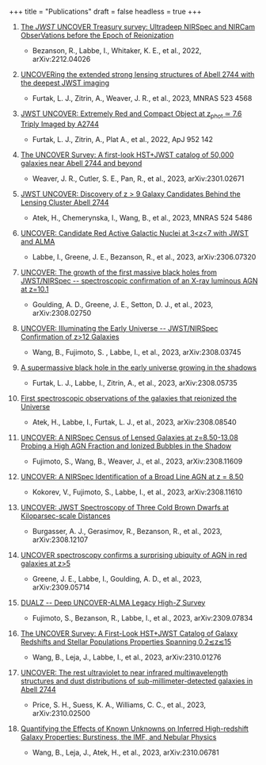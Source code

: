 +++
title = "Publications"
draft = false
headless = true
+++

1. [The *JWST* UNCOVER Treasury survey: Ultradeep NIRSpec and NIRCam ObserVations before the Epoch of Reionization](https://ui.adsabs.harvard.edu/abs/2022arXiv221204026B/abstract)
    - Bezanson, R., Labbe, I., Whitaker, K. E., et al.,
        2022, arXiv:2212.04026

1. [UNCOVERing the extended strong lensing structures of Abell 2744 with the deepest JWST imaging](http://ui.adsabs.harvard.edu/abs/2023MNRAS.523.4568F)
    - Furtak, L. J., Zitrin, A., Weaver, J. R., et al.,
        2023, MNRAS 523 4568
        
1. [JWST UNCOVER: Extremely Red and Compact Object at z<sub>phot</sub> ≃ 7.6 Triply Imaged by A2744](https://ui.adsabs.harvard.edu/abs/2023ApJ...952..142F/abstract)
    - Furtak, L. J., Zitrin, A., Plat A., et al., 
        2022, ApJ 952 142

1. [The UNCOVER Survey: A first-look HST+JWST catalog of 50,000 galaxies near Abell 2744 and beyond](https://ui.adsabs.harvard.edu/abs/2023arXiv230102671W/abstract)
    - Weaver, J. R., Cutler, S. E., Pan, R., et al.,
        2023, arXiv:2301.02671

1. [JWST UNCOVER: Discovery of z > 9 Galaxy Candidates Behind the Lensing Cluster Abell 2744](https://ui.adsabs.harvard.edu/abs/2023MNRAS.524.5486A/abstract)
    - Atek, H., Chemerynska, I., Wang, B., et al.,
        2023, MNRAS 524 5486

1. [UNCOVER: Candidate Red Active Galactic Nuclei at 3<z<7 with JWST and ALMA](https://ui.adsabs.harvard.edu/abs/2023arXiv230607320L/abstract)
    - Labbe, I., Greene, J. E., Bezanson, R., et al., 
        2023, arXiv:2306.07320

1. [UNCOVER: The growth of the first massive black holes from JWST/NIRSpec -- spectroscopic confirmation of an X-ray luminous AGN at z=10.1](https://ui.adsabs.harvard.edu/abs/2023arXiv230802750G/abstract)
    -  Goulding, A. D., Greene, J. E., Setton, D. J., et al., 
        2023, arXiv:2308.02750

1. [UNCOVER: Illuminating the Early Universe -- JWST/NIRSpec Confirmation of z>12 Galaxies](https://ui.adsabs.harvard.edu/abs/2023arXiv230803745W/abstract)
    -  Wang, B., Fujimoto, S. , Labbe, I., et al., 
        2023, arXiv:2308.03745


1. [A supermassive black hole in the early universe growing in the shadows](https://ui.adsabs.harvard.edu/abs/2023arXiv230805735F/abstract)
    -  Furtak, L. J., Labbe, I., Zitrin, A., et al., 
        2023, arXiv:2308.05735


1. [First spectroscopic observations of the galaxies that reionized the Universe](https://ui.adsabs.harvard.edu/abs/2023arXiv230808540A/abstract)
    -  Atek, H., Labbe, I., Furtak, L. J., et al., 
        2023, arXiv:2308.08540


1. [UNCOVER: A NIRSpec Census of Lensed Galaxies at z=8.50-13.08 Probing a High AGN Fraction and Ionized Bubbles in the Shadow](https://ui.adsabs.harvard.edu/abs/2023arXiv230811609F/abstract)
    -  Fujimoto, S., Wang, B., Weaver, J., et al., 
        2023, arXiv:2308.11609


1. [UNCOVER: A NIRSpec Identification of a Broad Line AGN at z = 8.50](https://ui.adsabs.harvard.edu/abs/2023arXiv230811610K/abstract)
    -  Kokorev, V., Fujimoto, S., Labbe, I., et al., 
        2023, arXiv:2308.11610


1. [UNCOVER: JWST Spectroscopy of Three Cold Brown Dwarfs at Kiloparsec-scale Distances](https://ui.adsabs.harvard.edu/abs/2023arXiv230812107B/abstract)
    -  Burgasser, A. J., Gerasimov, R., Bezanson, R., et al., 
        2023, arXiv:2308.12107


1. [UNCOVER spectroscopy confirms a surprising ubiquity of AGN in red galaxies at z>5](https://ui.adsabs.harvard.edu/abs/2023arXiv230905714G/abstract)
    -  Greene, J. E., Labbe, I., Goulding, A. D., et al., 
        2023, arXiv:2309.05714

        
1. [DUALZ -- Deep UNCOVER-ALMA Legacy High-*Z* Survey](https://ui.adsabs.harvard.edu/abs/2023arXiv230907834F/abstract)
    -  Fujimoto, S., Bezanson, R., Labbe, I., et al., 
        2023, arXiv:2309.07834

  
1. [The UNCOVER Survey: A First-Look HST+JWST Catalog of Galaxy Redshifts and Stellar Populations Properties Spanning 0.2≲z≲15](https://ui.adsabs.harvard.edu/abs/2023arXiv231001276W/abstract)
    -  Wang, B., Leja, J., Labbe, I., et al., 
        2023, arXiv:2310.01276

1. [UNCOVER: The rest ultraviolet to near infrared multiwavelength structures and dust distributions of sub-millimeter-detected galaxies in Abell 2744](https://ui.adsabs.harvard.edu/abs/2023arXiv231002500P/abstract)
    -  Price, S. H., Suess, K. A., Williams, C. C., et al., 
        2023, arXiv:2310.02500


1. [Quantifying the Effects of Known Unknowns on Inferred High-redshift Galaxy Properties: Burstiness, the IMF, and Nebular Physics](https://ui.adsabs.harvard.edu/abs/2023arXiv231006781W/abstract)
    -  Wang, B., Leja, J., Atek, H., et al., 
        2023, arXiv:2310.06781

